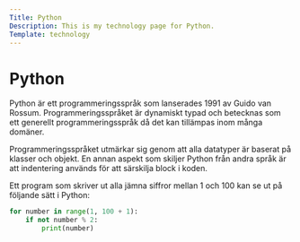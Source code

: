 ```yaml
---
Title: Python
Description: This is my technology page for Python.
Template: technology
---
```

# Python

Python är ett programmeringsspråk som lanserades 1991 av Guido van Rossum. Programmeringsspråket är dynamiskt typad och betecknas som ett generellt programmeringsspråk då det kan tillämpas inom många domäner.

Programmeringsspråket utmärkar sig genom att alla datatyper är baserat på klasser och objekt. En annan aspekt som skiljer Python från andra språk är att indentering används för att särskilja block i koden.

Ett program som skriver ut alla jämna siffror mellan 1 och 100 kan se ut på följande sätt i Python:

```python
for number in range(1, 100 + 1):
    if not number % 2:
        print(number)
```
